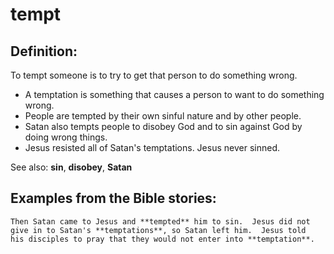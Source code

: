 tempt
=====

###

Definition:
-----------

To tempt someone is to try to get that person to do something wrong.

-   A temptation is something that causes a person to want to do
    something wrong.
-   People are tempted by their own sinful nature and by other people.
-   Satan also tempts people to disobey God and to sin against God by
    doing wrong things.
-   Jesus resisted all of Satan's temptations. Jesus never sinned.

See also: **sin**, **disobey**, **Satan**

Examples from the Bible stories:
--------------------------------

    Then Satan came to Jesus and **tempted** him to sin.  Jesus did not
    give in to Satan's **temptations**, so Satan left him.  Jesus told
    his disciples to pray that they would not enter into **temptation**.

